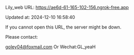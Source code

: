Lily_web URL: https://ae6d-61-165-102-156.ngrok-free.app

Updated at: 2024-12-10 16:58:40

If you cannot open this URL, the server might be down.

Please contact: 

goley04@foxmail.com Or Wechat:GL_yeaH
